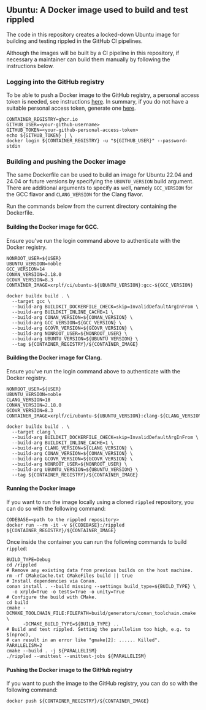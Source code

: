 ## Ubuntu: A Docker image used to build and test rippled

The code in this repository creates a locked-down Ubuntu image for building and
testing rippled in the GitHub CI pipelines.

Although the images will be built by a CI pipeline in this repository, if
necessary a maintainer can build them manually by following the instructions
below.

### Logging into the GitHub registry

To be able to push a Docker image to the GitHub registry, a personal access
token is needed, see instructions [here](https://docs.github.com/en/packages/working-with-a-github-packages-registry/working-with-the-container-registry#authenticating-with-a-personal-access-token-classic).
In summary, if you do not have a suitable personal access token, generate one
[here](https://github.com/settings/tokens/new?scopes=write:packages).

```shell
CONTAINER_REGISTRY=ghcr.io
GITHUB_USER=<your-github-username>
GITHUB_TOKEN=<your-github-personal-access-token>
echo ${GITHUB_TOKEN} | \
docker login ${CONTAINER_REGISTRY} -u "${GITHUB_USER}" --password-stdin
```

### Building and pushing the Docker image

The same Dockerfile can be used to build an image for Ubuntu 22.04 and 24.04 or
future versions by specifying the `UBUNTU_VERSION` build argument. There are
additional arguments to specify as well, namely `GCC_VERSION` for the GCC flavor
and `CLANG_VERSION` for the Clang flavor.

Run the commands below from the current directory containing the Dockerfile.

#### Building the Docker image for GCC.

Ensure you've run the login command above to authenticate with the Docker
registry.

```shell
NONROOT_USER=${USER}
UBUNTU_VERSION=noble
GCC_VERSION=14
CONAN_VERSION=2.18.0
GCOVR_VERSION=8.3
CONTAINER_IMAGE=xrplf/ci/ubuntu-${UBUNTU_VERSION}:gcc-${GCC_VERSION}

docker buildx build . \
  --target gcc \
  --build-arg BUILDKIT_DOCKERFILE_CHECK=skip=InvalidDefaultArgInFrom \
  --build-arg BUILDKIT_INLINE_CACHE=1 \
  --build-arg CONAN_VERSION=${CONAN_VERSION} \
  --build-arg GCC_VERSION=${GCC_VERSION} \
  --build-arg GCOVR_VERSION=${GCOVR_VERSION} \
  --build-arg NONROOT_USER=${NONROOT_USER} \
  --build-arg UBUNTU_VERSION=${UBUNTU_VERSION} \
  --tag ${CONTAINER_REGISTRY}/${CONTAINER_IMAGE}
```

#### Building the Docker image for Clang.

Ensure you've run the login command above to authenticate with the Docker
registry.

```shell
NONROOT_USER=${USER}
UBUNTU_VERSION=noble
CLANG_VERSION=18
CONAN_VERSION=2.18.0
GCOVR_VERSION=8.3
CONTAINER_IMAGE=xrplf/ci/ubuntu-${UBUNTU_VERSION}:clang-${CLANG_VERSION}

docker buildx build . \
  --target clang \
  --build-arg BUILDKIT_DOCKERFILE_CHECK=skip=InvalidDefaultArgInFrom \
  --build-arg BUILDKIT_INLINE_CACHE=1 \
  --build-arg CLANG_VERSION=${CLANG_VERSION} \
  --build-arg CONAN_VERSION=${CONAN_VERSION} \
  --build-arg GCOVR_VERSION=${GCOVR_VERSION} \
  --build-arg NONROOT_USER=${NONROOT_USER} \
  --build-arg UBUNTU_VERSION=${UBUNTU_VERSION} \
  --tag ${CONTAINER_REGISTRY}/${CONTAINER_IMAGE}
```

#### Running the Docker image

If you want to run the image locally using a cloned `rippled` repository, you
can do so with the following command:

```shell
CODEBASE=<path to the rippled repository>
docker run --rm -it -v ${CODEBASE}:/rippled ${CONTAINER_REGISTRY}/${CONTAINER_IMAGE}
```

Once inside the container you can run the following commands to build `rippled`:

```shell
BUILD_TYPE=Debug
cd /rippled
# Remove any existing data from previous builds on the host machine.
rm -rf CMakeCache.txt CMakeFiles build || true
# Install dependencies via Conan.
conan install . --build missing --settings build_type=${BUILD_TYPE} \
  -o xrpld=True -o tests=True -o unity=True
# Configure the build with CMake.
cd build
cmake -DCMAKE_TOOLCHAIN_FILE:FILEPATH=build/generators/conan_toolchain.cmake \
      -DCMAKE_BUILD_TYPE=${BUILD_TYPE} ..
# Build and test rippled. Setting the parallelism too high, e.g. to $(nproc),
# can result in an error like "gmake[2]: ...... Killed".
PARALLELISM=2
cmake --build . -j ${PARALLELISM}
./rippled --unittest --unittest-jobs ${PARALLELISM}
```

#### Pushing the Docker image to the GitHub registry

If you want to push the image to the GitHub registry, you can do so with the
following command:

```shell
docker push ${CONTAINER_REGISTRY}/${CONTAINER_IMAGE}
```
